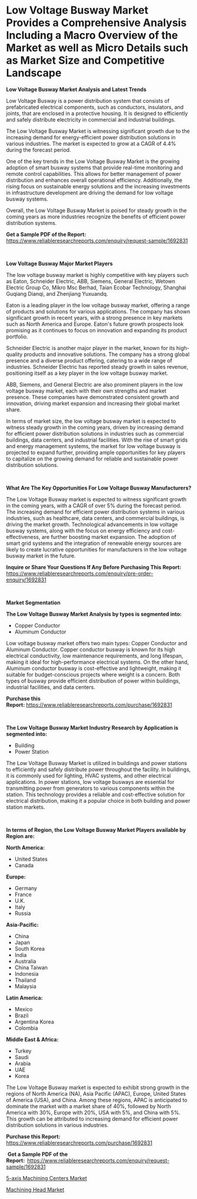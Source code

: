 <p><h1>Low Voltage Busway Market Provides a Comprehensive Analysis Including a Macro Overview of the Market as well as Micro Details such as Market Size and Competitive Landscape</h1></p><p><strong>Low Voltage Busway Market Analysis and Latest Trends</strong></p>
<p><p>Low Voltage Busway is a power distribution system that consists of prefabricated electrical components, such as conductors, insulators, and joints, that are enclosed in a protective housing. It is designed to efficiently and safely distribute electricity in commercial and industrial buildings.</p><p>The Low Voltage Busway Market is witnessing significant growth due to the increasing demand for energy-efficient power distribution solutions in various industries. The market is expected to grow at a CAGR of 4.4% during the forecast period.</p><p>One of the key trends in the Low Voltage Busway Market is the growing adoption of smart busway systems that provide real-time monitoring and remote control capabilities. This allows for better management of power distribution and enhances overall operational efficiency. Additionally, the rising focus on sustainable energy solutions and the increasing investments in infrastructure development are driving the demand for low voltage busway systems.</p><p>Overall, the Low Voltage Busway Market is poised for steady growth in the coming years as more industries recognize the benefits of efficient power distribution systems.</p></p>
<p><strong>Get a Sample PDF of the Report:&nbsp;</strong> <a href="https://www.reliableresearchreports.com/enquiry/request-sample/1692831">https://www.reliableresearchreports.com/enquiry/request-sample/1692831</a></p>
<p>&nbsp;</p>
<p><strong>Low Voltage Busway Major Market Players</strong></p>
<p><p>The low voltage busway market is highly competitive with key players such as Eaton, Schneider Electric, ABB, Siemens, General Electric, Wetown Electric Group Co, Mikro Msc Berhad, Taian Ecobar Technology, Shanghai Guqiang Dianqi, and Zhenjiang Yuxuandq.</p><p>Eaton is a leading player in the low voltage busway market, offering a range of products and solutions for various applications. The company has shown significant growth in recent years, with a strong presence in key markets such as North America and Europe. Eaton's future growth prospects look promising as it continues to focus on innovation and expanding its product portfolio.</p><p>Schneider Electric is another major player in the market, known for its high-quality products and innovative solutions. The company has a strong global presence and a diverse product offering, catering to a wide range of industries. Schneider Electric has reported steady growth in sales revenue, positioning itself as a key player in the low voltage busway market.</p><p>ABB, Siemens, and General Electric are also prominent players in the low voltage busway market, each with their own strengths and market presence. These companies have demonstrated consistent growth and innovation, driving market expansion and increasing their global market share.</p><p>In terms of market size, the low voltage busway market is expected to witness steady growth in the coming years, driven by increasing demand for efficient power distribution solutions in industries such as commercial buildings, data centers, and industrial facilities. With the rise of smart grids and energy management systems, the market for low voltage busway is projected to expand further, providing ample opportunities for key players to capitalize on the growing demand for reliable and sustainable power distribution solutions.</p></p>
<p>&nbsp;</p>
<p><strong>What Are The Key Opportunities For Low Voltage Busway Manufacturers?</strong></p>
<p><p>The Low Voltage Busway market is expected to witness significant growth in the coming years, with a CAGR of over 5% during the forecast period. The increasing demand for efficient power distribution systems in various industries, such as healthcare, data centers, and commercial buildings, is driving the market growth. Technological advancements in low voltage busway systems, along with the focus on energy efficiency and cost-effectiveness, are further boosting market expansion. The adoption of smart grid systems and the integration of renewable energy sources are likely to create lucrative opportunities for manufacturers in the low voltage busway market in the future.</p></p>
<p><strong>Inquire or Share Your Questions If Any Before Purchasing This Report:</strong> <a href="https://www.reliableresearchreports.com/enquiry/pre-order-enquiry/1692831">https://www.reliableresearchreports.com/enquiry/pre-order-enquiry/1692831</a></p>
<p>&nbsp;</p>
<p><strong>Market Segmentation</strong></p>
<p><strong>The Low Voltage Busway Market Analysis by types is segmented into:</strong></p>
<p><ul><li>Copper Conductor</li><li>Aluminum Conductor</li></ul></p>
<p><p>Low voltage busway market offers two main types: Copper Conductor and Aluminum Conductor. Copper conductor busway is known for its high electrical conductivity, low maintenance requirements, and long lifespan, making it ideal for high-performance electrical systems. On the other hand, Aluminum conductor busway is cost-effective and lightweight, making it suitable for budget-conscious projects where weight is a concern. Both types of busway provide efficient distribution of power within buildings, industrial facilities, and data centers.</p></p>
<p><strong>Purchase this Report:&nbsp;</strong><a href="https://www.reliableresearchreports.com/purchase/1692831">https://www.reliableresearchreports.com/purchase/1692831</a></p>
<p>&nbsp;</p>
<p><strong>The Low Voltage Busway Market Industry Research by Application is segmented into:</strong></p>
<p><ul><li>Building</li><li>Power Station</li></ul></p>
<p><p>The Low Voltage Busway Market is utilized in buildings and power stations to efficiently and safely distribute power throughout the facility. In buildings, it is commonly used for lighting, HVAC systems, and other electrical applications. In power stations, low voltage busways are essential for transmitting power from generators to various components within the station. This technology provides a reliable and cost-effective solution for electrical distribution, making it a popular choice in both building and power station markets.</p></p>
<p>&nbsp;</p>
<p><strong>In terms of Region, the Low Voltage Busway Market Players available by Region are:</strong></p>
<p>
    <p> <strong> North America: </strong>
        <ul>
            <li>United States</li>
            <li>Canada</li>
        </ul>
        </p> 
    <p> <strong> Europe: </strong>
        <ul>
            <li>Germany</li>
            <li>France</li>
            <li>U.K.</li>
            <li>Italy</li>
            <li>Russia</li>
        </ul>
        </p> 
    <p> <strong> Asia-Pacific: </strong>
        <ul>
            <li>China</li>
            <li>Japan</li>
            <li>South Korea</li>
            <li>India</li>
            <li>Australia</li>
            <li>China Taiwan</li>
            <li>Indonesia</li>
            <li>Thailand</li>
            <li>Malaysia</li>
        </ul>
        </p> 
    <p> <strong> Latin America: </strong>
        <ul>
            <li>Mexico</li>
            <li>Brazil</li>
            <li>Argentina Korea</li>
            <li>Colombia</li>
        </ul>
        </p> 
    <p> <strong> Middle East & Africa: </strong>
        <ul>
            <li>Turkey</li>
            <li>Saudi</li>
            <li>Arabia</li>
            <li>UAE</li>
            <li>Korea</li>
        </ul>
    </p>
    </p>
<p><p>The Low Voltage Busway market is expected to exhibit strong growth in the regions of North America (NA), Asia Pacific (APAC), Europe, United States of America (USA), and China. Among these regions, APAC is anticipated to dominate the market with a market share of 40%, followed by North America with 30%, Europe with 20%, USA with 5%, and China with 5%. This growth can be attributed to increasing demand for efficient power distribution solutions in various industries.</p></p>
<p><strong>Purchase this Report: </strong><a href="https://www.reliableresearchreports.com/purchase/1692831">https://www.reliableresearchreports.com/purchase/1692831</a></p>
<p>&nbsp;<strong>Get a Sample PDF of the Report:&nbsp;&nbsp;</strong><a href="https://www.reliableresearchreports.com/enquiry/request-sample/1692831">https://www.reliableresearchreports.com/enquiry/request-sample/1692831</a></p>
<p><strong></strong></p>
<p><p><a href="https://issuu.com/reportprime-2/docs/5-axis-machining-centers-market-size-2030.pptx">5-axis Machining Centers Market</a></p><p><a href="https://issuu.com/reportprime-2/docs/machining-head-market-size-2030.pptx">Machining Head Market</a></p></p>
